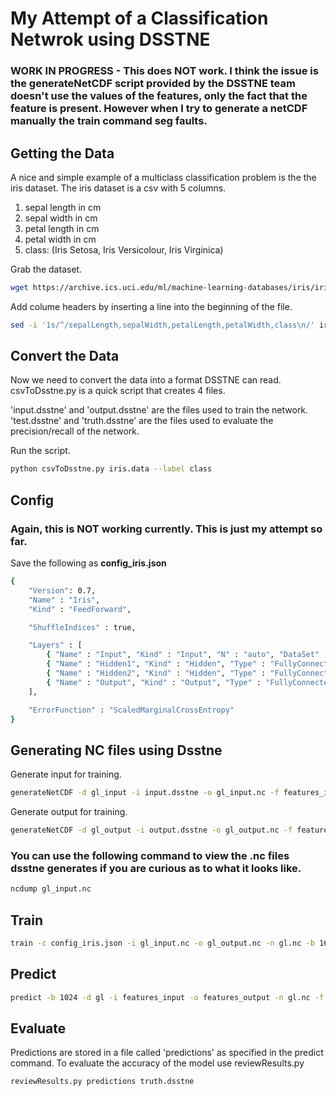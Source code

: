 # My Attempt of a Classification Netwrok using DSSTNE
### WORK IN PROGRESS - This does NOT work. I think the issue is the generateNetCDF script provided by the DSSTNE team doesn't use the values of the features, only the fact that the feature is present. However when I try to generate a netCDF manually the train command seg faults. 

## Getting the Data
A nice and simple example of a multiclass classification problem is the the iris dataset. The iris dataset is a csv with 5 columns.

1. sepal length in cm
2. sepal width in cm
3. petal length in cm
4. petal width in cm
5. class: (Iris Setosa, Iris Versicolour, Iris Virginica)

Grab the dataset.

```bash
wget https://archive.ics.uci.edu/ml/machine-learning-databases/iris/iris.data
```

Add colume headers by inserting a line into the beginning of the file.

```bash
sed -i '1s/^/sepalLength,sepalWidth,petalLength,petalWidth,class\n/' iris.data
```

## Convert the Data
Now we need to convert the data into a format DSSTNE can read. csvToDsstne.py is a quick script that creates 4 files.

'input.dsstne' and 'output.dsstne' are the files used to train the network.
'test.dsstne' and 'truth.dsstne' are the files used to evaluate the precision/recall of the network.

Run the script.

```bash
python csvToDsstne.py iris.data --label class
```

## Config 
### Again, this is NOT working currently. This is just my attempt so far.
Save the following as **config_iris.json**

```bash
{
	"Version": 0.7,
    "Name" : "Iris",
    "Kind" : "FeedForward",

    "ShuffleIndices" : true,

    "Layers" : [
        { "Name" : "Input", "Kind" : "Input", "N" : "auto", "DataSet" : "gl_input", "Sparse" : true },
        { "Name" : "Hidden1", "Kind" : "Hidden", "Type" : "FullyConnected", "N" : 4, "Activation" : "Sigmoid", "Sparse" : false },
        { "Name" : "Hidden2", "Kind" : "Hidden", "Type" : "FullyConnected", "N" : 3, "Activation" : "Sigmoid", "Sparse" : false },
        { "Name" : "Output", "Kind" : "Output", "Type" : "FullyConnected", "DataSet" : "gl_output", "N" : "auto", "Activation" : "Sigmoid", "Sparse" : true }
    ],

    "ErrorFunction" : "ScaledMarginalCrossEntropy"
}
```

## Generating NC files using Dsstne

Generate input for training.

```bash
generateNetCDF -d gl_input -i input.dsstne -o gl_input.nc -f features_input -s samples_input -c -t analog
```

Generate output for training.

```bash
generateNetCDF -d gl_output -i output.dsstne -o gl_output.nc -f features_output -s samples_input -c -t analog
```

### You can use the following command to view the .nc files dsstne generates if you are curious as to what it looks like.
```bash
ncdump gl_input.nc
```

## Train

```bash
train -c config_iris.json -i gl_input.nc -o gl_output.nc -n gl.nc -b 16 -e 100
```

## Predict

```bash
predict -b 1024 -d gl -i features_input -o features_output -n gl.nc -f test.dsstne -s predictions -r test.dsstne
```

## Evaluate

Predictions are stored in a file called 'predictions' as specified in the predict command. To evaluate the accuracy of the model use reviewResults.py

```bash
reviewResults.py predictions truth.dsstne
```
